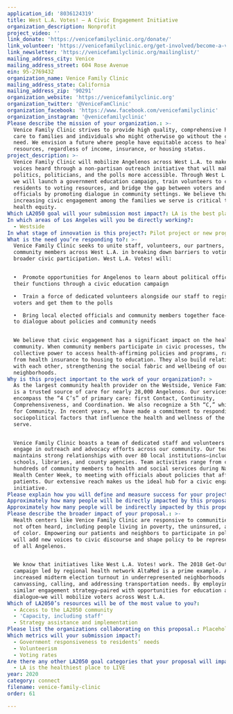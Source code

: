 ```yaml
---
application_id: '8036124319'
title: West L.A. Votes! — A Civic Engagement Initiative
organization_description: Nonprofit
project_video: ''
link_donate: 'https://venicefamilyclinic.org/donate/'
link_volunteer: 'https://venicefamilyclinic.org/get-involved/become-a-volunteer/'
link_newsletter: 'https://venicefamilyclinic.org/mailinglist/'
mailing_address_city: Venice
mailing_address_street: 604 Rose Avenue
ein: 95-2769432
organization_name: Venice Family Clinic
mailing_address_state: California
mailing_address_zip: '90291'
organization_website: 'https://venicefamilyclinic.org'
organization_twitter: '@VeniceFamClinic'
organization_facebook: 'https://www.facebook.com/venicefamilyclinic'
organization_instagram: '@venicefamilyclinic'
Please describe the mission of your organization.: >-
  Venice Family Clinic strives to provide high quality, comprehensive health
  care to families and individuals who might otherwise go without the care they
  need. We envision a future where people have equitable access to health
  resources, regardless of income, insurance, or housing status.
project_description: >-
  Venice Family Clinic will mobilize Angelenos across West L.A. to make their
  voices heard through a non-partisan outreach initiative that will make
  politics, politicians, and the polls more accessible. Through West L.A. Votes!
  we will launch a government education campaign, train volunteers to connect
  residents to voting resources, and bridge the gap between voters and local
  officials by promoting dialogue in community settings. We believe that
  increasing civic engagement among the families we serve is critical to driving
  health equity.
Which LA2050 goal will your submission most impact?: LA is the best place to CONNECT
In which areas of Los Angeles will you be directly working?:
  - Westside
In what stage of innovation is this project?: Pilot project or new program (testing or implementing a new idea)
What is the need you’re responding to?: >-
  Venice Family Clinic seeks to unite staff, volunteers, our partners, and
  community members across West L.A. in breaking down barriers to voting and
  broader civic participation. West L.A. Votes! will:


  •  Promote opportunities for Angelenos to learn about political offices and
  their functions through a civic education campaign

  •  Train a force of dedicated volunteers alongside our staff to register
  voters and get them to the polls  

  •  Bring local elected officials and community members together face-to-face
  to dialogue about policies and community needs


  We believe that civic engagement has a significant impact on the health of our
  community. When community members participate in civic processes, they build
  collective power to access health-affirming policies and programs, ranging
  from health insurance to housing to education. They also build relationships
  with each other, strengthening the social fabric and wellbeing of our
  neighborhoods.
Why is this project important to the work of your organization?: >
  As the largest community health provider on the Westside, Venice Family Clinic
  is a trusted source of care for nearly 28,000 Angelenos. Our services
  encompass the “4 C’s” of primary care: first Contact, Continuity,
  Comprehensiveness, and Coordination. We also recognize a 5th “C,” which stands
  for Community. In recent years, we have made a commitment to responding to the
  sociopolitical factors that influence the health and wellness of the people we
  serve. 


  Venice Family Clinic boasts a team of dedicated staff and volunteers that
  engage in outreach and advocacy efforts across our community. Our team
  maintains strong relationships with over 80 local institutions—including
  schools, libraries, and county agencies. Team activities range from connecting
  hundreds of community members to health and social services during National
  Health Center Week, to meeting with officials about policies that affect our
  patients. Our extensive reach makes us the ideal hub for a civic engagement
  initiative. 
Please explain how you will define and measure success for your project.: "Research shows people are more likely to vote when they understand how government works. We will launch a non-partisan campaign to educate Angelenos about national, state, and local government. We will:\n\n•  Create Government 101 video shorts, narrated in English/Spanish by our patients, to play in clinic waiting rooms.—Over 20,000 patients will view them.\n•  Pilot a government Lunch & Lecture series with our staff and Patient Advisory Council.—Over 200 people will attend. Focus groups will capture impact.\n\nOnly 1 in 2 Angelenos report they always or frequently vote. Rates are even lower among people we serve, who are largely low-income and from communities of color. We will mobilize West L.A. residents to vote through non-partisan outreach efforts at community-wide events and online. We will:\n\n•  Recruit and train at least 20 outreach volunteers\n•  Assist over 100 residents with voter registration \n•  Partner with agencies who will demo ballot marking devices and register residents for ID cards with no fee waivers \n•  Disseminate election information e-blasts \n•  Provide shuttle transport to the polls\n\nCitizens who trust elected officials are more likely to vote and feel a sense of civic duty. We will connect residents with their officials and facilitate meaningful interactions. We will:\n\n•\tInvite government officials to speak at our lecture series\n•\tHold “Meet Your Representative” booths at local events\n•\tCreate an online guide on how to contact elected officials  "
Approximately how many people will be directly impacted by this proposal?: '21500'
Approximately how many people will be indirectly impacted by this proposal?: '144000'
Please describe the broader impact of your proposal.: >-
  Health centers like Venice Family Clinic are responsive to communities who are
  not often heard, including people living in poverty, the uninsured, and people
  of color. Empowering our patients and neighbors to participate in politics
  will add new voices to civic discourse and shape policy to be representative
  of all Angelenos.


  We know that initiatives like West L.A. Votes! work. The 2018 Get-Out-The-Vote
  campaign led by regional health network AltaMed is a prime example. AltaMed
  increased midterm election turnout in underrepresented neighborhoods by
  canvassing, calling, and addressing transportation needs. By employing a
  similar engagement strategy—paired with opportunities for education and
  dialogue—we will mobilize voters across West L.A.
Which of LA2050’s resources will be of the most value to you?:
  - Access to the LA2050 community
  - 'Capacity, including staff'
  - Strategy assistance and implementation
Please list the organizations collaborating on this proposal.: Placeholder
Which metrics will your submission impact?:
  - Government responsiveness to residents’ needs
  - Volunteerism
  - Voting rates
Are there any other LA2050 goal categories that your proposal will impact?:
  - LA is the healthiest place to LIVE
year: 2020
category: connect
filename: venice-family-clinic
order: 61

---
```

